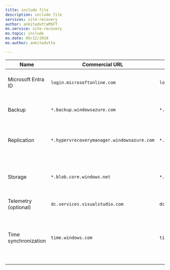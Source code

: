 ```yaml
---
title: include file
description: include file
services: site-recovery
author: ankitaduttaMSFT
ms.service: site-recovery
ms.topic: include
ms.date: 09/12/2018
ms.author: ankitadutta

---
```

Name | Commercial URL | Government URL | Description
--- | --- | --- | ---
Microsoft Entra ID | `login.microsoftonline.com` | `login.microsoftonline.us` | Used for access control and identity management.
Backup | `*.backup.windowsazure.com` | `*.backup.windowsazure.us` | Used for replication data transfer and coordination.
Replication | `*.hypervrecoverymanager.windowsazure.com` | `*.hypervrecoverymanager.windowsazure.us`  | Used for replication management operations and coordination.
Storage | `*.blob.core.windows.net` | `*.blob.core.usgovcloudapi.net`  | Used for access to the storage account that stores replicated data.
Telemetry (optional) | `dc.services.visualstudio.com` | `dc.services.visualstudio.com` | Used for telemetry.
Time synchronization | `time.windows.com` | `time.nist.gov` | Used to check time synchronization between system and global time in all deployments.
